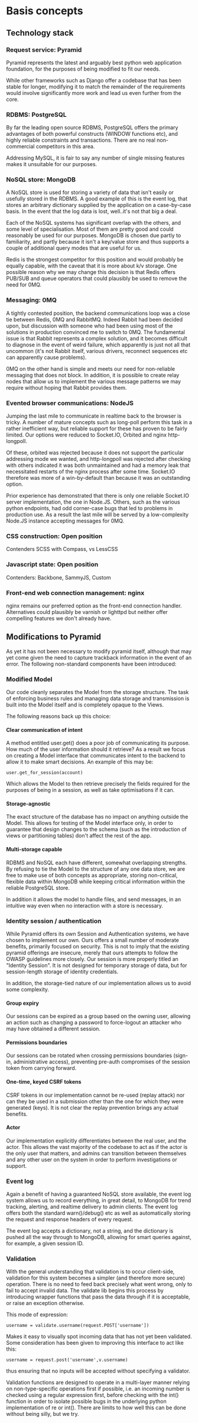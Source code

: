 # Basis concepts

## Technology stack

### Request service: Pyramid

Pyramid represents the latest and arguably best python web application foundation, for the purposes of being modified to fit our needs.

While other frameworks such as Django offer a codebase that has been stable for longer, modifying it to match the remainder of the requirements would
involve significantly more work and lead us even further from the core.

### RDBMS: PostgreSQL

By far the leading open source RDBMS, PostgreSQL offers the primary advantages of both powerful constructs (WINDOW functions etc), and
highly reliable constraints and transactions. There are no real non-commercial competitors in this area.

Addressing MySQL, it is fair to say any number of single missing features makes it unsuitable for our purposes.

### NoSQL store: MongoDB

A NoSQL store is used for storing a variety of data that isn't easily or usefully stored in the RDBMS. A good example
of this is the event log, that stores an arbitrary dictionary supplied by the application on a case-by-case basis. In
the event that the log data is lost, well..it's not that big a deal.

Each of the NoSQL systems has significant overlap with the others, and some level of specialisation. Most of them are
pretty good and could reasonably be used for our purposes. MongoDB is chosen due partly to familiarity, and partly
because it isn't a key/value store and thus supports a couple of additional query modes that are useful for us.

Redis is the strongest competitor for this position and would probably be equally capable, with the caveat that it
is more about k/v storage. One possible reason why we may change this decision is that Redis offers PUB/SUB and queue
operators that could plausibly be used to remove the need for 0MQ.

### Messaging: 0MQ

A tightly contested position, the backend communications loop was a close tie between Redis, 0MQ and RabbitMQ. Indeed
Rabbit had been decided upon, but discussion with someone who had been using most of the solutions in production
convinced me to switch to 0MQ. The fundamental issue is that Rabbit represents a complex solution, and it becomes
difficult to diagnose in the event of weird failure, which apparently is just not all that uncommon (it's not Rabbit itself,
 various drivers, reconnect sequences etc can apparently cause problems).

0MQ on the other hand is simple and meets our need for non-reliable messaging that does not block. In addition, it is
possible to create relay nodes that allow us to implement the various message patterns we may require without hoping that
Rabbit provides them.

### Evented browser communications: NodeJS

Jumping the last mile to communicate in realtime back to the browser is tricky. A number of mature concepts such as long-poll
perform this task in a rather inefficient way, but reliable support for these has proven to be fairly limited. Our
 options were reduced to Socket.IO, Orbited and nginx http-longpoll.

Of these, orbited was rejected because it does not support the particular addressing mode we wanted, and http-longpoll
was rejected after checking with others indicated it was both unmaintained and had a memory leak that necessitated restarts
of the nginx process after some time. Socket.IO therefore was more of a win-by-default than because it was an outstanding
option.

Prior experience has demonstrated that there is only one reliable Socket.IO server implementation, the one in Node.JS.
Others, such as the various python endpoints, had odd corner-case bugs that led to problems in production use. As a
result the last mile will be served by a low-complexity Node.JS instance accepting messages for 0MQ.

### CSS construction: Open position

Contenders SCSS with Compass, vs LessCSS

### Javascript state: Open position

Contenders: Backbone, SammyJS, Custom

### Front-end web connection management: nginx

nginx remains our preferred option as the front-end connection handler. Alternatives could plausibly be varnish
or lighttpd but neither offer compelling features we don't already have.


## Modifications to Pyramid

As yet it has not been necessary to modify pyramid itself, although that may yet come given the need to capture trackback
information in the event of an error. The following non-standard components have been introduced:

### Modified Model

Our code cleanly separates the Model from the storage structure. The task of enforcing business rules and managing data
storage and transmission is built into the Model itself and is completely opaque to the Views.

The following reasons back up this choice:

#### Clear communication of intent

A method entitled user.get() does a poor job of communicating its purpose. How much of the user information should it
retrieve? As a result we focus on creating a Model interface that communicates intent to the backend to allow it to
make smart decisions. An example of this may be:

```
user.get_for_session(account)
```

Which allows the Model to then retrieve precisely the fields required for the purposes of being in a session, as well
as take optimisations if it can.

#### Storage-agnostic

The exact structure of the database has no impact on anything outside the Model. This allows for testing of the Model
interface only, in order to guarantee that design changes to the schema (such as the introduction of views or partitioning
tables) don't affect the rest of the app.

#### Multi-storage capable

RDBMS and NoSQL each have different, somewhat overlapping strengths. By refusing to tie the Model to the structure of
any one data store, we are free to make use of both concepts as appropriate, storing non-critical, flexible data
 within MongoDB while keeping critical information within the reliable PostgreSQL store.

In addition it allows the model to handle files, and send messages, in an intuitive way even when no interaction with
a store is necessary.

### Identity session / authentication

While Pyramid offers its own Session and Authentication systems, we have chosen to implement our own. Ours offers a small
number of moderate benefits, primarily focused on security. This is not to imply that the existing pyramid offerings are
insecure, merely that ours attempts to follow the OWASP guidelines more closely. Our session is more properly titled an
"Identity Session". It is not designed for temporary storage of data, but for session-length storage of identity
credentials.

In addition, the storage-tied nature of our implementation allows us to avoid some complexity.

#### Group expiry

Our sessions can be expired as a group based on the owning user, allowing an action such as changing a password to
 force-logout an attacker who may have obtained a different session.

#### Permissions boundaries

Our sessions can be rotated when crossing permissions boundaries (sign-in, administrative access), preventing pre-auth
compromises of the session token from carrying forward.

#### One-time, keyed CSRF tokens

CSRF tokens in our implementation cannot be re-used (replay attack) nor can they be used in a submission other than
the one for which they were generated (keys). It is not clear the replay prevention brings any actual benefits.

#### Actor

Our implementation explicitly differentiates between the real user, and the actor. This allows the vast majority of the
codebase to act as if the actor is the only user that matters, and admins can transition between themselves and any
other user on the system in order to perform investigations or support.

### Event log

Again a benefit of having a guaranteed NoSQL store available, the event log system allows us to record everything, in
great detail, to MongoDB for trend tracking, alerting, and realtime delivery to admin clients. The event log offers
both the standard warn()/debug() etc as well as automatically storing the request and response headers of every request.

The event log accepts a dictionary, not a string, and the dictionary is pushed all the way through to MongoDB, allowing
for smart queries against, for example, a given session ID.

### Validation

With the general understanding that validation is to occur client-side, validation for this system becomes a simpler
(and therefore more secure) operation. There is no need to feed back precisely what went wrong, only to fail to
accept invalid data. The validate lib begins this process by introducing wrapper functions that pass the data through
if it is acceptable, or raise an exception otherwise.

This mode of expression:

```
username = validate.username(request.POST['username'])
```

Makes it easy to visually spot incoming data that has not yet been validated. Some consideration has been given to
improving this interface to act like this:

```
username = request.post('username',v.username)
```

thus ensuring that no inputs will be accepted without specifying a validator.

Validation functions are designed to operate in a multi-layer manner relying on non-type-specific operations first if
possible, i.e. an incoming number is checked using a regular expression first, before checking with the int() function
in order to isolate possible bugs in the underlying python implementation of re or int(). There are limits to how well
this can be done without being silly, but we try.
